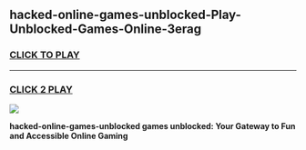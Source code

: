 
## hacked-online-games-unblocked-Play-Unblocked-Games-Online-3erag
<h3>
<a href="https://premium76.site?title=hacked-online-games-unblocked&ref=25A">CLICK TO PLAY</a></h3>
<hr>

<h3>
<a href="https://premium76.site?title=hacked-online-games-unblocked&ref=25A">CLICK 2 PLAY</a>
  
</h3>

<a href="https://premium76.site?title=hacked-online-games-unblocked&ref=25A"><img src="https://clearcache.store/games.png"></a>


**hacked-online-games-unblocked games unblocked: Your Gateway to Fun and Accessible Online Gaming**

